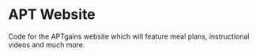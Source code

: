 # APT Website

Code for the APTgains website which will feature meal plans, instructional videos and much more.

